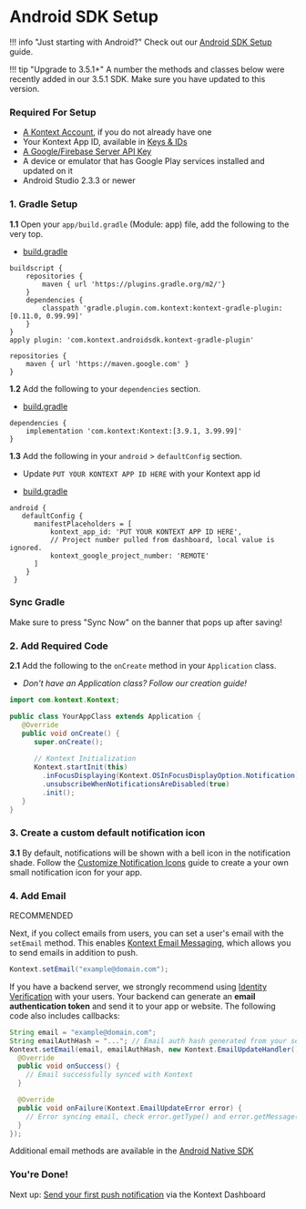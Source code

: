 # Android SDK Setup

!!! info "Just starting with Android?"
    Check out our [Android SDK Setup](https://kontext.in) guide.

!!! tip "Upgrade to 3.5.1+"
     A number the methods and classes below were recently added in our 3.5.1 SDK. Make sure you have updated to this version.

### Required For Setup

- [A Kontext Account](https://kontext.in/), if you do not already have one
- Your Kontext App ID, available in [Keys & IDs](https://documentation.kontext.in/docs/accounts-and-keys#section-app-id)
- [A Google/Firebase Server API Key](https://documentation.kontext.in/docs/generate-a-google-server-api-key)
- A device or emulator that has Google Play services installed and updated on it
- Android Studio 2.3.3 or newer

### 1. Gradle Setup

**1.1** Open your `app/build.gradle` (Module: app) file, add the following to the very top.

- [build.gradle](https://documentation.kontext.in/docs/android-sdk-setup)

```
buildscript {
    repositories {
        maven { url 'https://plugins.gradle.org/m2/'}
    }
    dependencies {
        classpath 'gradle.plugin.com.kontext:kontext-gradle-plugin:[0.11.0, 0.99.99]'
    }
}
apply plugin: 'com.kontext.androidsdk.kontext-gradle-plugin'

repositories {
    maven { url 'https://maven.google.com' }
}
```

**1.2** Add the following to your `dependencies` section.

- [build.gradle](https://documentation.kontext.in/docs/android-sdk-setup)

```
dependencies {
    implementation 'com.kontext:Kontext:[3.9.1, 3.99.99]'
}
```

**1.3** Add the following in your `android` > `defaultConfig` section.

- Update `PUT YOUR KONTEXT APP ID HERE` with your Kontext app id

- [build.gradle](https://documentation.kontext.in/docs/android-sdk-setup)

```
android {
   defaultConfig {
      manifestPlaceholders = [
          kontext_app_id: 'PUT YOUR KONTEXT APP ID HERE',
          // Project number pulled from dashboard, local value is ignored.
          kontext_google_project_number: 'REMOTE'
      ]
    }
 }
```
### Sync Gradle

Make sure to press "Sync Now" on the banner that pops up after saving!



### 2. Add Required Code

**2.1** Add the following to the `onCreate` method in your `Application` class.

- *Don't have an Application class? Follow our creation guide!*

```java
import com.kontext.Kontext;

public class YourAppClass extends Application {
   @Override
   public void onCreate() {
      super.onCreate();
     
      // Kontext Initialization
      Kontext.startInit(this)
        .inFocusDisplaying(Kontext.OSInFocusDisplayOption.Notification)
        .unsubscribeWhenNotificationsAreDisabled(true)
        .init();
   }
}
```



### 3. Create a custom default notification icon

**3.1** By default, notifications will be shown with a bell icon in the notification shade. Follow the [Customize Notification Icons](https://documentation.kontext.in/docs/customize-notification-icons) guide to create a your own small notification icon for your app.

### 4. Add Email

RECOMMENDED

Next, if you collect emails from users, you can set a user's email with the `setEmail` method. This enables [Kontext Email Messaging](https://documentation.kontext.in/docs/email-overview), which allows you to send emails in addition to push.

```java
Kontext.setEmail("example@domain.com");
```

If you have a backend server, we strongly recommend using [Identity Verification](https://documentation.kontext.in/docs/identity-verification) with your users. Your backend can generate an **email authentication token** and send it to your app or website. The following code also includes callbacks:

```java
String email = "example@domain.com";
String emailAuthHash = "..."; // Email auth hash generated from your server
Kontext.setEmail(email, emailAuthHash, new Kontext.EmailUpdateHandler() {
  @Override
  public void onSuccess() {
    // Email successfully synced with Kontext
  }

  @Override
  public void onFailure(Kontext.EmailUpdateError error) {
    // Error syncing email, check error.getType() and error.getMessage() for details
  }
});
```

Additional email methods are available in the [Android Native SDK](https://documentation.kontext.in/docs/android-native-sdk#section-email)

### You're Done!

Next up: [Send your first push notification](https://documentation.kontext.in/docs/testing-mobile-push-notifications) via the Kontext Dashboard

 